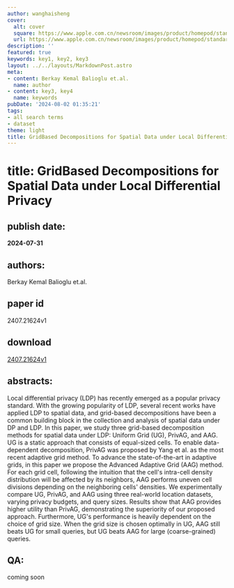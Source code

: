 ```yaml
---
author: wanghaisheng
cover:
  alt: cover
  square: https://www.apple.com.cn/newsroom/images/product/homepod/standard/Apple-HomePod-hero-230118_big.jpg.large_2x.jpg
  url: https://www.apple.com.cn/newsroom/images/product/homepod/standard/Apple-HomePod-hero-230118_big.jpg.large_2x.jpg
description: ''
featured: true
keywords: key1, key2, key3
layout: ../../layouts/MarkdownPost.astro
meta:
- content: Berkay Kemal Balioglu et.al.
  name: author
- content: key3, key4
  name: keywords
pubDate: '2024-08-02 01:35:21'
tags:
- all search terms
- dataset
theme: light
title: GridBased Decompositions for Spatial Data under Local Differential Privacy
---
```


# title: GridBased Decompositions for Spatial Data under Local Differential Privacy 
## publish date: 
**2024-07-31** 
## authors: 
  Berkay Kemal Balioglu et.al. 
## paper id
2407.21624v1
## download
[2407.21624v1](http://arxiv.org/abs/2407.21624v1)
## abstracts:
Local differential privacy (LDP) has recently emerged as a popular privacy standard. With the growing popularity of LDP, several recent works have applied LDP to spatial data, and grid-based decompositions have been a common building block in the collection and analysis of spatial data under DP and LDP. In this paper, we study three grid-based decomposition methods for spatial data under LDP: Uniform Grid (UG), PrivAG, and AAG. UG is a static approach that consists of equal-sized cells. To enable data-dependent decomposition, PrivAG was proposed by Yang et al. as the most recent adaptive grid method. To advance the state-of-the-art in adaptive grids, in this paper we propose the Advanced Adaptive Grid (AAG) method. For each grid cell, following the intuition that the cell's intra-cell density distribution will be affected by its neighbors, AAG performs uneven cell divisions depending on the neighboring cells' densities. We experimentally compare UG, PrivAG, and AAG using three real-world location datasets, varying privacy budgets, and query sizes. Results show that AAG provides higher utility than PrivAG, demonstrating the superiority of our proposed approach. Furthermore, UG's performance is heavily dependent on the choice of grid size. When the grid size is chosen optimally in UG, AAG still beats UG for small queries, but UG beats AAG for large (coarse-grained) queries.
## QA:
coming soon
